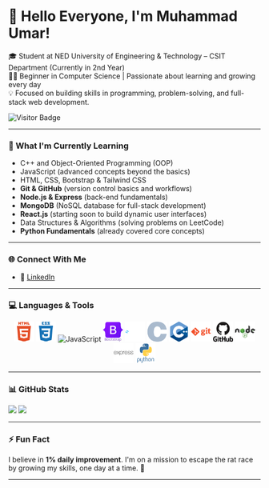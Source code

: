 # 👋 Hello Everyone, I'm Muhammad Umar!

🎓 Student at NED University of Engineering & Technology – CSIT Department (Currently in 2nd Year)  
🧑‍💻 Beginner in Computer Science | Passionate about learning and growing every day  
💡 Focused on building skills in programming, problem-solving, and full-stack web development.

![Visitor Badge](https://komarev.com/ghpvc/?username=muhammad-umar-218980&label=Profile%20Views&color=0e75b6&style=flat)

---

### 🌱 What I'm Currently Learning
- C++ and Object-Oriented Programming (OOP)  
- JavaScript (advanced concepts beyond the basics)  
- HTML, CSS, Bootstrap & Tailwind CSS  
- **Git & GitHub** (version control basics and workflows)  
- **Node.js & Express** (back-end fundamentals)  
- **MongoDB** (NoSQL database for full-stack development)  
- **React.js** (starting soon to build dynamic user interfaces)  
- Data Structures & Algorithms (solving problems on LeetCode)  
- **Python Fundamentals** (already covered core concepts)

---

### 🌐 Connect With Me
- 🔗 [LinkedIn](https://www.linkedin.com/in/muhammad-umar-05760a35a/)

---

### 💻 Languages & Tools
<p align="center">
  <img src="https://github.com/devicons/devicon/blob/v2.16.0/icons/html5/html5-plain-wordmark.svg" height="40" alt="HTML5" />
  <img src="https://github.com/devicons/devicon/blob/v2.16.0/icons/css3/css3-plain-wordmark.svg" height="40" alt="CSS3" />
  <img src="https://cdn.jsdelivr.net/gh/devicons/devicon@latest/icons/javascript/javascript-original.svg" height="40" alt="JavaScript" />
  <img src="https://github.com/devicons/devicon/blob/v2.16.0/icons/bootstrap/bootstrap-original-wordmark.svg" height="40" alt="Bootstrap" />
  <img src="https://github.com/devicons/devicon/blob/v2.16.0/icons/tailwindcss/tailwindcss-original-wordmark.svg" height="40" alt="Tailwind Css"/>
  <img src="https://github.com/devicons/devicon/blob/v2.16.0/icons/c/c-original.svg" height="40" alt="C" />
  <img src="https://github.com/devicons/devicon/blob/v2.16.0/icons/cplusplus/cplusplus-original.svg" height="40" alt="C++" />
  <img src="https://github.com/devicons/devicon/blob/v2.16.0/icons/git/git-plain-wordmark.svg" height="40" alt="Git" />
  <img src="https://github.com/devicons/devicon/blob/v2.16.0/icons/github/github-original-wordmark.svg" height="40" alt="GitHub" />
  <img src="https://github.com/devicons/devicon/blob/v2.16.0/icons/nodejs/nodejs-original-wordmark.svg" height="40" alt="Node.js" />
  <img src="https://github.com/devicons/devicon/blob/v2.16.0/icons/express/express-original-wordmark.svg" height="40" alt="Express.js" />
  <img src="https://github.com/devicons/devicon/blob/v2.16.0/icons/python/python-original-wordmark.svg" height="40" alt="Python" />
</p>



---

### 📊 GitHub Stats
<p align="left">
  <img src="https://github-readme-stats.vercel.app/api?username=muhammad-umar-218980&show_icons=true&theme=tokyonight" height="180px"/>
  <img src="https://streak-stats.demolab.com?user=muhammad-umar-218980&theme=tokyonight" height="180px"/>
</p>

---

### ⚡ Fun Fact
I believe in **1% daily improvement**. I'm on a mission to escape the rat race by growing my skills, one day at a time. 🚀

---

<!---
muhammad-umar-218980/muhammad-umar-218980 is a ✨ special ✨ repository because its `README.md` (this file) appears on your GitHub profile.
You can click the Preview link to take a look at your changes.
--->
